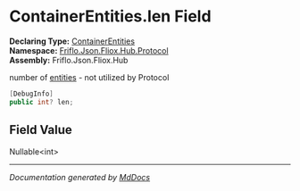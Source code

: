 ﻿<!--  
  <auto-generated>   
    The contents of this file were generated by a tool.  
    Changes to this file may be list if the file is regenerated  
  </auto-generated>   
-->

# ContainerEntities.len Field

**Declaring Type:** [ContainerEntities](../index.md)  
**Namespace:** [Friflo.Json.Fliox.Hub.Protocol](../../index.md)  
**Assembly:** Friflo.Json.Fliox.Hub

number of [entities](entities.md) \- not utilized by Protocol

```csharp
[DebugInfo]
public int? len;
```

## Field Value

Nullable\<int\>

___

*Documentation generated by [MdDocs](https://github.com/ap0llo/mddocs)*
